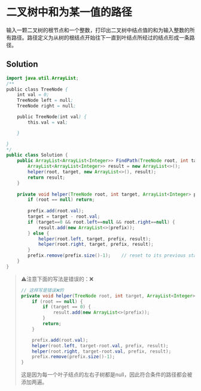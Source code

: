 # 二叉树中和为某一值的路径

输入一颗二叉树的根节点和一个整数，打印出二叉树中结点值的和为输入整数的所有路径。路径定义为从树的根结点开始往下一直到叶结点所经过的结点形成一条路径。

## Solution

```java
import java.util.ArrayList;
/**
public class TreeNode {
    int val = 0;
    TreeNode left = null;
    TreeNode right = null;

    public TreeNode(int val) {
        this.val = val;

    }

}
*/
public class Solution {
    public ArrayList<ArrayList<Integer>> FindPath(TreeNode root, int target) {
        ArrayList<ArrayList<Integer>> result = new ArrayList<>();
        helper(root, target, new ArrayList<>(), result);
        return result;
    }
    
    private void helper(TreeNode root, int target, ArrayList<Integer> prefix, ArrayList<ArrayList<Integer>> result) {
        if (root == null) return;
        
        prefix.add(root.val);
        target = target - root.val;
        if (target==0 && root.left==null && root.right==null) {
            result.add(new ArrayList<>(prefix));
        } else {
            helper(root.left, target, prefix, result);
            helper(root.right, target, prefix, result);
        }
        prefix.remove(prefix.size()-1);    // reset to its previous state
    }
}
```

> ⚠️注意下面的写法是错误的：❌
>
> ```java
> // 这样写是错误❌的
> private void helper(TreeNode root, int target, ArrayList<Integer> prefix, ArrayList<ArrayList<Integer>> result) {
>     if (root == null) {
>         if (target == 0) {
>             result.add(new ArrayList<>(prefix));
>         }
>         return;
>     }
> 
>     prefix.add(root.val);
>     helper(root.left, target-root.val, prefix, result);
>     helper(root.right, target-root.val, prefix, result);
>     prefix.remove(prefix.size()-1);
> }
> ```
>
> 这是因为每一个叶子结点的左右子树都是null，因此符合条件的路径都会被添加两遍。

